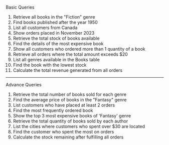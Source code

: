 

Basic Queries
1.	Retrieve all books in the "Fiction" genre
2.	Find books published after the year 1950
3.	List all customers from Canada
4.	Show orders placed in November 2023
5.	Retrieve the total stock of books available
6.	Find the details of the most expensive book
7.	Show all customers who ordered more than 1 quantity of a book
8.	Retrieve all orders where the total amount exceeds $20
9.	List all genres available in the Books table
10.	Find the book with the lowest stock
11.	Calculate the total revenue generated from all orders
________________________________________
Advance Queries
1.	Retrieve the total number of books sold for each genre
2.	Find the average price of books in the "Fantasy" genre
3.	List customers who have placed at least 2 orders
4.	Find the most frequently ordered book
5.	Show the top 3 most expensive books of 'Fantasy' genre
6.	Retrieve the total quantity of books sold by each author
7.	List the cities where customers who spent over $30 are located
8.	Find the customer who spent the most on orders
9.	Calculate the stock remaining after fulfilling all orders


